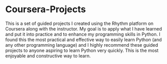 # Coursera-Projects
This is a set of guided projects I created using the Rhythm platform on Coursera along with the instructor.
My goal is to apply what I have learned and put it into practice and to enhance my programming skills in Python.
I found this the most practical and effective way to easily learn Python (and any other programming language) and I highly recommend these guided projects to anyone aspiring to learn Python very quickly.
This is the most enjoyable and constructive way to learn.
